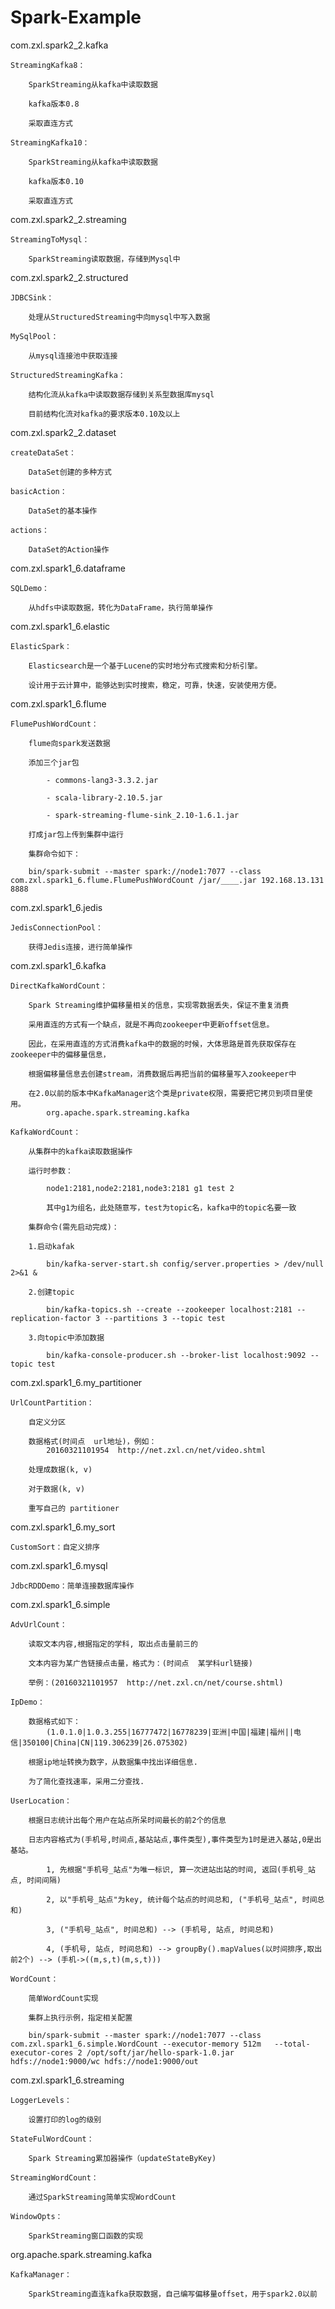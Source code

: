 # Spark-Example
com.zxl.spark2_2.kafka 
	
	StreamingKafka8：
		
		SparkStreaming从kafka中读取数据
  		
		kafka版本0.8
  		
		采取直连方式
  	
	StreamingKafka10：
  		
		SparkStreaming从kafka中读取数据
  		
		kafka版本0.10
  		
		采取直连方式

 com.zxl.spark2_2.streaming 
 	
	StreamingToMysql：
 		
		SparkStreaming读取数据，存储到Mysql中

 com.zxl.spark2_2.structured 
 	
	JDBCSink：
 		
		处理从StructuredStreaming中向mysql中写入数据
 	
	MySqlPool：
 		
		从mysql连接池中获取连接
 	
	StructuredStreamingKafka：
 		
		结构化流从kafka中读取数据存储到关系型数据库mysql
  		
		目前结构化流对kafka的要求版本0.10及以上 

com.zxl.spark2_2.dataset

	createDataSet：
	
		DataSet创建的多种方式
		
	basicAction：
	
		DataSet的基本操作
		
	actions：
	
		DataSet的Action操作

com.zxl.spark1_6.dataframe
	
	SQLDemo：
		
		从hdfs中读取数据，转化为DataFrame，执行简单操作

com.zxl.spark1_6.elastic 
	
	ElasticSpark：
		
		Elasticsearch是一个基于Lucene的实时地分布式搜索和分析引擎。
  		
		设计用于云计算中，能够达到实时搜索，稳定，可靠，快速，安装使用方便。

com.zxl.spark1_6.flume
	
	FlumePushWordCount：
		
		flume向spark发送数据
  		
		添加三个jar包
  			
			- commons-lang3-3.3.2.jar
  			
			- scala-library-2.10.5.jar
  			
			- spark-streaming-flume-sink_2.10-1.6.1.jar
  		
		打成jar包上传到集群中运行
  		
		集群命令如下：
  		
		bin/spark-submit --master spark://node1:7077 --class com.zxl.spark1_6.flume.FlumePushWordCount /jar/____.jar 192.168.13.131 8888

com.zxl.spark1_6.jedis 
	
	JedisConnectionPool：
		
		获得Jedis连接，进行简单操作

com.zxl.spark1_6.kafka 
	
	DirectKafkaWordCount：
		
		Spark Streaming维护偏移量相关的信息，实现零数据丢失，保证不重复消费
  		
		采用直连的方式有一个缺点，就是不再向zookeeper中更新offset信息。
  		
		因此，在采用直连的方式消费kafka中的数据的时候，大体思路是首先获取保存在zookeeper中的偏移量信息，
  		
		根据偏移量信息去创建stream，消费数据后再把当前的偏移量写入zookeeper中
 		
		在2.0以前的版本中KafkaManager这个类是private权限，需要把它拷贝到项目里使用。
  			org.apache.spark.streaming.kafka
  	
	KafkaWordCount：
  		
		从集群中的kafka读取数据操作
  		
		运行时参数：
  			
			node1:2181,node2:2181,node3:2181 g1 test 2
  			
			其中g1为组名，此处随意写，test为topic名，kafka中的topic名要一致
  		
		集群命令(需先启动完成)：
        	
		1.启动kafak
         		
			bin/kafka-server-start.sh config/server.properties > /dev/null 2>&1 &
  	     	
		2.创建topic
        		
			bin/kafka-topics.sh --create --zookeeper localhost:2181 --replication-factor 3 --partitions 3 --topic test
  		
		3.向topic中添加数据
 			
			bin/kafka-console-producer.sh --broker-list localhost:9092 --topic test

com.zxl.spark1_6.my_partitioner 
	
	UrlCountPartition：
		
		自定义分区
  		
		数据格式(时间点  url地址)，例如：
  			20160321101954	http://net.zxl.cn/net/video.shtml
  		
		处理成数据(k, v)
  		
		对于数据(k, v)
  		
		重写自己的 partitioner

com.zxl.spark1_6.my_sort 
	
	CustomSort：自定义排序

com.zxl.spark1_6.mysql 
	
	JdbcRDDDemo：简单连接数据库操作

com.zxl.spark1_6.simple 
	
	AdvUrlCount：
		
		读取文本内容,根据指定的学科, 取出点击量前三的
  		
		文本内容为某广告链接点击量，格式为：(时间点  某学科url链接)
  		
		举例：(20160321101957	http://net.zxl.cn/net/course.shtml)
  	
	IpDemo：
  		
		数据格式如下：
  			(1.0.1.0|1.0.3.255|16777472|16778239|亚洲|中国|福建|福州||电信|350100|China|CN|119.306239|26.075302)
  		
		根据ip地址转换为数字，从数据集中找出详细信息.
  		
		为了简化查找速率，采用二分查找.
  	
	UserLocation：
  		
		根据日志统计出每个用户在站点所呆时间最长的前2个的信息
  		
		日志内容格式为(手机号,时间点,基站站点,事件类型),事件类型为1时是进入基站,0是出基站。
  			
			1, 先根据"手机号_站点"为唯一标识, 算一次进站出站的时间, 返回(手机号_站点, 时间间隔)
  			
			2, 以"手机号_站点"为key, 统计每个站点的时间总和, ("手机号_站点", 时间总和)
  			
			3, ("手机号_站点", 时间总和) --> (手机号, 站点, 时间总和)
  			
			4, (手机号, 站点, 时间总和) --> groupBy().mapValues(以时间排序,取出前2个) --> (手机->((m,s,t)(m,s,t)))
  	
	WordCount：
  		
		简单WordCount实现
  		
		集群上执行示例，指定相关配置
  		
		bin/spark-submit --master spark://node1:7077 --class com.zxl.spark1_6.simple.WordCount --executor-memory 512m	--total-executor-cores 2 /opt/soft/jar/hello-spark-1.0.jar hdfs://node1:9000/wc hdfs://node1:9000/out

com.zxl.spark1_6.streaming
	
	LoggerLevels：
		
		设置打印的log的级别
	
	StateFulWordCount：
		
		Spark Streaming累加器操作（updateStateByKey)
	
	StreamingWordCount：
		
		通过SparkStreaming简单实现WordCount
	
	WindowOpts：
		
		SparkStreaming窗口函数的实现

org.apache.spark.streaming.kafka 
	
	KafkaManager：
		
		SparkStreaming直连kafka获取数据，自己编写偏移量offset，用于spark2.0以前
